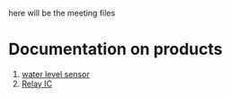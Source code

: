 here will be the meeting files

<h1> Documentation on products</h1>
<ol>
  <li><a href="https://www.biomaker.org/block-catalogue/2021/12/17/water-level-sensor-tzt-water-level-sensor">water level sensor</a></li>
    <li><a href="https://mm.digikey.com/Volume0/opasdata/d220001/medias/docus/5773/TS0011%20DATASHEET.pdf?_gl=1*1mmwht7*_up*MQ..&gclid=CjwKCAjwtqmwBhBVEiwAL-WAYYEybMXkn1NRt9K12eTjqfgg-fMNps5K_RQuL4aYlaqVrdYEXu5cNxoCDrwQAvD_BwE">Relay IC</a></li>
</ol>
